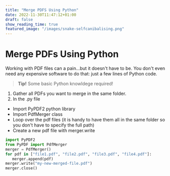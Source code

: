 ```yaml
---
title: "Merge PDFS Using Python"
date: 2022-11-30T11:47:12+01:00
draft: false
show_reading_time: true
featured_image: "/images/snake-selfcanibalising.png"
---
```


# Merge PDFs Using Python

Working with PDF files can a pain...but it doesn't have to be. 
You don't even need any expensive software to do that: just a few lines of Python code. 

> **Tip!** Some basic Python knowldege required!

1. Gather all PDFs you want to merge in the same folder. 
2. In the .py file 
 - Import PyPDF2 python library
 - Import PdfMerger class
 - Loop over the pdf files (it is handy to have them all in the same folder so you don't have to specify the full path)
 - Create a new pdf file with merger.write


 ```python
import PyPDF2
from PyPDF import PdfMerger
merger = PdfMerger()
for pdf in ["file1.pdf", "file2.pdf", "file3.pdf", "file4.pdf"]:
    merger.append(pdf)
merger.write("my-new-merged-file.pdf")
merger.close()
 ```